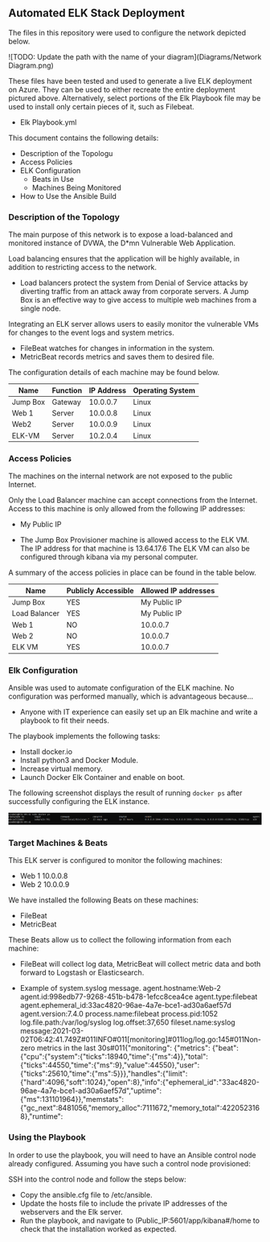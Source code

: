 ## Automated ELK Stack Deployment

The files in this repository were used to configure the network depicted below.

![TODO: Update the path with the name of your diagram](Diagrams/Network Diagram.png)

These files have been tested and used to generate a live ELK deployment on Azure. They can be used to either recreate the entire deployment pictured above. Alternatively, select portions of the Elk Playbook file may be used to install only certain pieces of it, such as Filebeat.

  - Elk Playbook.yml

This document contains the following details:
- Description of the Topologu
- Access Policies
- ELK Configuration
  - Beats in Use
  - Machines Being Monitored
- How to Use the Ansible Build


### Description of the Topology

The main purpose of this network is to expose a load-balanced and monitored instance of DVWA, the D*mn Vulnerable Web Application.

Load balancing ensures that the application will be highly available, in addition to restricting access to the network.
- Load balancers protect the system from Denial of Service attacks by diverting traffic from an attack away from corporate servers. A Jump Box is an effective way to give access to multiple web machines from a single node.

Integrating an ELK server allows users to easily monitor the vulnerable VMs for changes to the event logs and system metrics.
- FileBeat watches for  changes in information in the system. 
- MetricBeat records metrics and saves them to desired file.

The configuration details of each machine may be found below.


| Name     | Function | IP Address | Operating System |
|----------|----------|------------|------------------|
| Jump Box | Gateway  | 10.0.0.7   | Linux            |
| Web 1    | Server   | 10.0.0.8   | Linux            |
| Web2     | Server   | 10.0.0.9   | Linux            |
| ELK-VM   | Server   | 10.2.0.4   | Linux            |

### Access Policies

The machines on the internal network are not exposed to the public Internet. 

Only the Load Balancer machine can accept connections from the Internet. Access to this machine is only allowed from the following IP addresses:
- My Public IP

- The Jump Box Provisioner machine is allowed access to the ELK VM. The IP address for that machine is 13.64.17.6 The ELK VM can also be configured through kibana via my personal computer. 

A summary of the access policies in place can be found in the table below.

| Name          | Publicly Accessible | Allowed IP addresses |
|---------------|---------------------|----------------------|
| Jump Box      | YES                 | My Public IP         |
| Load Balancer | YES                 | My Public IP         |
| Web 1         | NO                  | 10.0.0.7             |
| Web 2         | NO                  | 10.0.0.7             |
| ELK VM        | YES                 | 10.0.0.7             |

### Elk Configuration

Ansible was used to automate configuration of the ELK machine. No configuration was performed manually, which is advantageous because...
- Anyone with IT experience can easily set up an Elk machine and write a playbook to fit their needs.

The playbook implements the following tasks:
- Install docker.io 
- Install python3 and Docker Module.
- Increase virtual memory. 
- Launch Docker Elk Container and enable on boot.

The following screenshot displays the result of running `docker ps` after successfully configuring the ELK instance.

![TODO: Update the path with the name of your screenshot of docker ps output](Images/DOCKERPS.png)

### Target Machines & Beats
This ELK server is configured to monitor the following machines:
- Web 1 10.0.0.8 
- Web 2 10.0.0.9 

We have installed the following Beats on these machines:
- FileBeat 
- MetricBeat

These Beats allow us to collect the following information from each machine:

- FileBeat will collect log data, MetricBeat will collect metric data and both forward to Logstash or Elasticsearch. 

- Example of system.syslog message.
  agent.hostname:Web-2 agent.id:998edb77-9268-451b-b478-1efcc8cea4ce agent.type:filebeat agent.ephemeral_id:33ac4820-96ae-4a7e-bce1-ad30a6aef57d agent.version:7.4.0 process.name:filebeat process.pid:1052 log.file.path:/var/log/syslog log.offset:37,650 fileset.name:syslog message:2021-03-02T06:42:41.749Z#011INFO#011[monitoring]#011log/log.go:145#011Non-zero metrics in the last 30s#011{"monitoring": {"metrics": {"beat":{"cpu":{"system":{"ticks":18940,"time":{"ms":4}},"total":{"ticks":44550,"time":{"ms":9},"value":44550},"user":{"ticks":25610,"time":{"ms":5}}},"handles":{"limit":{"hard":4096,"soft":1024},"open":8},"info":{"ephemeral_id":"33ac4820-96ae-4a7e-bce1-ad30a6aef57d","uptime":{"ms":131101964}},"memstats":{"gc_next":8481056,"memory_alloc":7111672,"memory_total":4220523168},"runtime": 

### Using the Playbook
In order to use the playbook, you will need to have an Ansible control node already configured. Assuming you have such a control node provisioned: 

SSH into the control node and follow the steps below:

- Copy the ansible.cfg file to /etc/ansible.
- Update the hosts file to include the private IP addresses of the webservers and the Elk server.
- Run the playbook, and navigate to (Public_IP:5601/app/kibana#/home to check that the installation worked as expected.



